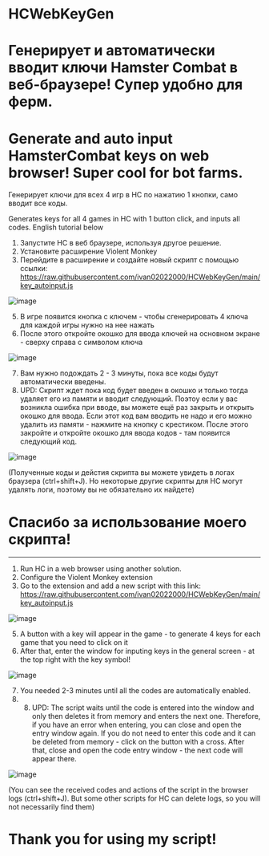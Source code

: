 # HCWebKeyGen
# Генерирует и автоматически вводит ключи Hamster Combat в веб-браузере! Супер удобно для ферм.
# Generate and auto input HamsterCombat keys on web browser! Super cool for bot farms. 

Генерирует ключи для всех 4 игр в HC по нажатию 1 кнопки, само вводит все коды.

Generates keys for all 4 games in HC with 1 button click, and inputs all codes.
English tutorial below

1) Запустите HC в веб браузере, используя другое решение.
2) Установите расширение Violent Monkey
3) Перейдите в расширение и создайте новый скрипт с помощью ссылки:
https://raw.githubusercontent.com/ivan02022000/HCWebKeyGen/main/key_autoinput.js

![image](https://github.com/user-attachments/assets/4adff27a-901e-427e-8b60-fbd6607d47f0)

5) В игре появится кнопка с ключем - чтобы сгенерировать 4 ключа для каждой игры нужно на нее нажать
6) После этого откройте окошко для ввода ключей на основном экране - сверху справа с символом ключа

![image](https://github.com/user-attachments/assets/086dd538-b27d-4d1c-b056-b4dcd5bc3180)

7) Вам нужно подождать 2 - 3 минуты, пока все коды будут автоматически введены.
8) UPD: Скрипт ждет пока код будет введен в окошко и только тогда удаляет его из памяти и вводит следующий. Поэтоу если у вас возникла ошибка при вводе, вы можете ещё раз закрыть и открыть окошко для ввода. Если этот код вам вводить не надо и его можно удалить из памяти - нажмите на кнопку с крестиком. После этого закройте и откройте окошко для ввода кодов - там появится следующий код.

![image](https://github.com/user-attachments/assets/f7095abb-9451-4b0a-8e8b-50c42dde3da6)

(Полученные коды и дейстия скрипта вы можете увидеть в логах браузера (ctrl+shift+J). Но некоторые другие скрипты для HC могут удалять логи, поэтому вы не обязательно их найдете)
 
# Спасибо за использование моего скрипта!
---

1) Run HC in a web browser using another solution.
2) Configure the Violent Monkey extension
3) Go to the extension and add a new script with this link:
https://raw.githubusercontent.com/ivan02022000/HCWebKeyGen/main/key_autoinput.js

![image](https://github.com/user-attachments/assets/4adff27a-901e-427e-8b60-fbd6607d47f0)

5) A button with a key will appear in the game - to generate 4 keys for each game that you need to click on it
6) After that, enter the window for inputing keys in the general screen - at the top right with the key symbol!

![image](https://github.com/user-attachments/assets/086dd538-b27d-4d1c-b056-b4dcd5bc3180)

7) You needed 2-3 minutes until all the codes are automatically enabled.
8) 8) UPD: The script waits until the code is entered into the window and only then deletes it from memory and enters the next one. Therefore, if you have an error when entering, you can close and open the entry window again. If you do not need to enter this code and it can be deleted from memory - click on the button with a cross. After that, close and open the code entry window - the next code will appear there.
  
![image](https://github.com/user-attachments/assets/f7095abb-9451-4b0a-8e8b-50c42dde3da6)

(You can see the received codes and actions of the script in the browser logs (ctrl+shift+J). But some other scripts for HC can delete logs, so you will not necessarily find them)

# Thank you for using my script!
